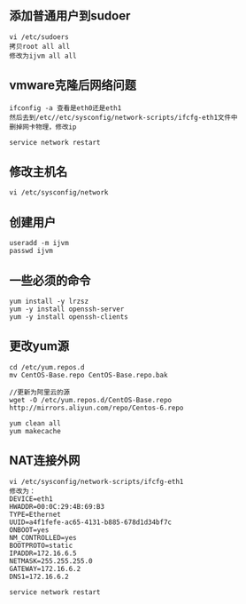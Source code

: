 
## 添加普通用户到sudoer
```
vi /etc/sudoers
拷贝root all all
修改为ijvm all all
```

## vmware克隆后网络问题
```
ifconfig -a 查看是eth0还是eth1
然后去到/etc//etc/sysconfig/network-scripts/ifcfg-eth1文件中
删掉网卡物理，修改ip

service network restart
```

## 修改主机名
```
vi /etc/sysconfig/network
```

## 创建用户
```
useradd -m ijvm
passwd ijvm
```


## 一些必须的命令
```
yum install -y lrzsz
yum -y install openssh-server
yum -y install openssh-clients
```


## 更改yum源
```
cd /etc/yum.repos.d
mv CentOS-Base.repo CentOS-Base.repo.bak

//更新为阿里云的源
wget -O /etc/yum.repos.d/CentOS-Base.repo http://mirrors.aliyun.com/repo/Centos-6.repo

yum clean all
yum makecache
```
## NAT连接外网
```
vi /etc/sysconfig/network-scripts/ifcfg-eth1
修改为：
DEVICE=eth1
HWADDR=00:0C:29:4B:69:B3
TYPE=Ethernet
UUID=a4f1fefe-ac65-4131-b885-678d1d34bf7c
ONBOOT=yes
NM_CONTROLLED=yes
BOOTPROTO=static
IPADDR=172.16.6.5
NETMASK=255.255.255.0
GATEWAY=172.16.6.2
DNS1=172.16.6.2

service network restart
```